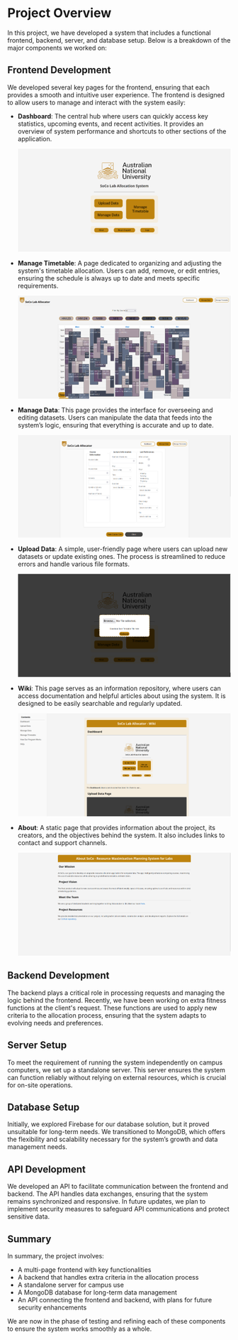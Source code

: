 # Project Overview

In this project, we have developed a system that includes a functional frontend, backend, server, and database setup. Below is a breakdown of the major components we worked on:

## Frontend Development

We developed several key pages for the frontend, ensuring that each provides a smooth and intuitive user experience. The frontend is designed to allow users to manage and interact with the system easily:

- **Dashboard**: The central hub where users can quickly access key statistics, upcoming events, and recent activities. It provides an overview of system performance and shortcuts to other sections of the application.
  
  ![Dashboard Screenshot](assets/dashboard.png)

- **Manage Timetable**: A page dedicated to organizing and adjusting the system's timetable allocation. Users can add, remove, or edit entries, ensuring the schedule is always up to date and meets specific requirements.

  ![Manage Timetable Screenshot](assets/manage_timetable.png)

- **Manage Data**: This page provides the interface for overseeing and editing datasets. Users can manipulate the data that feeds into the system’s logic, ensuring that everything is accurate and up to date.

  ![Manage Data Screenshot](assets/manage_data.png)

- **Upload Data**: A simple, user-friendly page where users can upload new datasets or update existing ones. The process is streamlined to reduce errors and handle various file formats.

  ![Upload Data Screenshot](assets/upload_data.png)

- **Wiki**: This page serves as an information repository, where users can access documentation and helpful articles about using the system. It is designed to be easily searchable and regularly updated.

  ![Wiki Screenshot](assets/wiki.png)

- **About**: A static page that provides information about the project, its creators, and the objectives behind the system. It also includes links to contact and support channels.

  ![About Screenshot](assets/about.png)

## Backend Development

The backend plays a critical role in processing requests and managing the logic behind the frontend. Recently, we have been working on extra fitness functions at the client's request. These functions are used to apply new criteria to the allocation process, ensuring that the system adapts to evolving needs and preferences.

## Server Setup

To meet the requirement of running the system independently on campus computers, we set up a standalone server. This server ensures the system can function reliably without relying on external resources, which is crucial for on-site operations.

## Database Setup

Initially, we explored Firebase for our database solution, but it proved unsuitable for long-term needs. We transitioned to MongoDB, which offers the flexibility and scalability necessary for the system’s growth and data management needs.

## API Development

We developed an API to facilitate communication between the frontend and backend. The API handles data exchanges, ensuring that the system remains synchronized and responsive. In future updates, we plan to implement security measures to safeguard API communications and protect sensitive data.

## Summary

In summary, the project involves:
- A multi-page frontend with key functionalities
- A backend that handles extra criteria in the allocation process
- A standalone server for campus use
- A MongoDB database for long-term data management
- An API connecting the frontend and backend, with plans for future security enhancements

We are now in the phase of testing and refining each of these components to ensure the system works smoothly as a whole.

